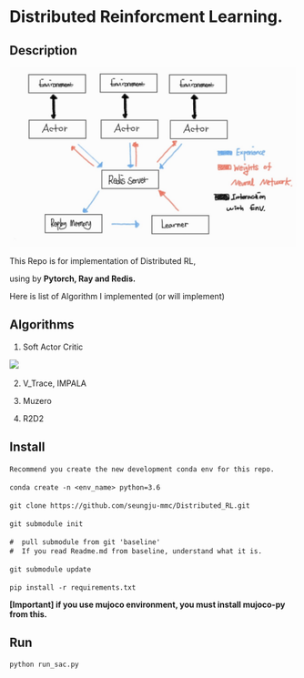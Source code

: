 # Distributed Reinforcment Learning.

## Description

![](./docs/img/Distributed_image.jpeg)

This Repo is for implementation of Distributed RL,

using by **Pytorch, Ray and Redis.**

Here is list of Algorithm I implemented (or will implement)

## Algorithms

1. Soft Actor Critic

![](./docs/img/aa.gif)

2. V_Trace, IMPALA

3. Muzero

4. R2D2

## Install

    Recommend you create the new development conda env for this repo.

    conda create -n <env_name> python=3.6

    git clone https://github.com/seungju-mmc/Distributed_RL.git

    git submodule init

    #  pull submodule from git 'baseline'
    #  If you read Readme.md from baseline, understand what it is.

    git submodule update
    
    pip install -r requirements.txt


 **[Important] if you use mujoco environment, you must install mujoco-py from this.**

 ## Run

    python run_sac.py
